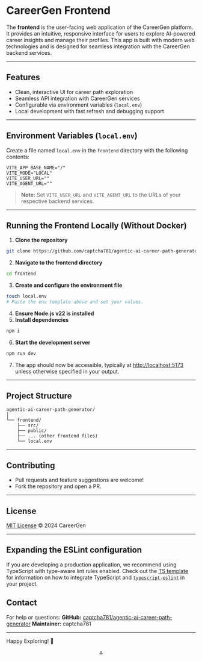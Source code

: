 # CareerGen Frontend

The **frontend** is the user-facing web application of the CareerGen platform. It provides an intuitive, responsive interface for users to explore AI-powered career insights and manage their profiles. This app is built with modern web technologies and is designed for seamless integration with the CareerGen backend services.

***

## Features

- Clean, interactive UI for career path exploration
- Seamless API integration with CareerGen services
- Configurable via environment variables (`local.env`)
- Local development with fast refresh and debugging support

***

## Environment Variables (`local.env`)

Create a file named `local.env` in the `frontend` directory with the following contents:

```env
VITE_APP_BASE_NAME="/"
VITE_MODE="LOCAL"
VITE_USER_URL=""
VITE_AGENT_URL=""
```

> **Note:**
> Set `VITE_USER_URL` and `VITE_AGENT_URL` to the URLs of your respective backend services.

***

## Running the Frontend Locally (Without Docker)

1. **Clone the repository**

```bash
git clone https://github.com/captcha781/agentic-ai-career-path-generator.git
```

2. **Navigate to the frontend directory**

```bash
cd frontend
```

3. **Create and configure the environment file**

```bash
touch local.env
# Paste the env template above and set your values.
```

4. **Ensure Node.js v22 is installed**
5. **Install dependencies**

```bash
npm i
```

6. **Start the development server**

```bash
npm run dev
```

7. The app should now be accessible, typically at [http://localhost:5173](http://localhost:5173) unless otherwise specified in your output.

***

## Project Structure

```
agentic-ai-career-path-generator/
│
└── frontend/
    ├── src/
    ├── public/
    ├── ... (other frontend files)
    └── local.env
```


***

## Contributing

- Pull requests and feature suggestions are welcome!
- Fork the repository and open a PR.

***

## License

[MIT License](LICENSE)
© 2024 CareerGen

***

## Expanding the ESLint configuration

If you are developing a production application, we recommend using TypeScript with type-aware lint rules enabled. Check out the [TS template](https://github.com/vitejs/vite/tree/main/packages/create-vite/template-react-ts) for information on how to integrate TypeScript and [`typescript-eslint`](https://typescript-eslint.io) in your project.


## Contact

For help or questions:
**GitHub:** [captcha781/agentic-ai-career-path-generator](https://github.com/captcha781/agentic-ai-career-path-generator)
**Maintainer:** captcha781

***

Happy Exploring! 🚀

<div style="text-align: center">⁂</div>

[^1]: https://github.com/captcha781/agentic-ai-career-path-generator.git


